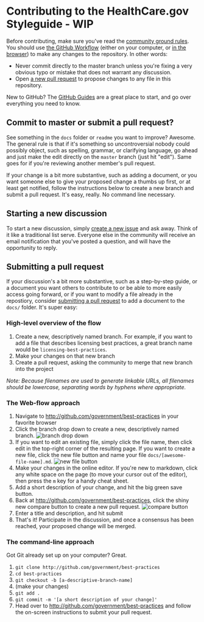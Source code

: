 # Contributing to the HealthCare.gov Styleguide - WIP

Before contributing, make sure you've read the [community ground rules](https://github.com/government/best-practices#basic-ground-rules). You should use [the GitHub Workflow](http://guides.github.com/overviews/flow/) (either on your computer, or [in the browser](https://github.com/blog/1557-github-flow-in-the-browser)) to make any changes to the repository. In other words:

* Never commit directly to the master branch unless you're fixing a very obvious typo or mistake that does not warrant any discussion.
* Open [a new pull request](github.com/government/best-practices/compare) to propose changes to any file in this repository.

New to GitHub? The [GitHub Guides](http://guides.github.com) are a great place to start, and go over everything you need to know.

## Commit to master or submit a pull request?

See something in the `docs` folder or `readme` you want to improve? Awesome. The general rule is that if it's something so uncontroversial nobody could possibly object, such as spelling, grammar, or clarifying language, go ahead and just make the edit directly on the `master` branch (just hit "edit"). Same goes for if you're reviewing another member's pull request.

If your change is a bit more substantive, such as adding a document, or you want someone else to give your proposed change a thumbs up first, or at least get notified, follow the instructions below to create a new branch and submit a pull request. It's easy, really. No command line necessary.

## Starting a new discussion

To start a new discussion, simply [create a new issue](https://github.com/government/best-practices/issues/new) and ask away. Think of it like a traditional list serve. Everyone else in the community will receive an email notification that you've posted a question, and will have the opportunity to reply.

## Submitting a pull request

If your discussion's a bit more substantive, such as a step-by-step guide, or a document you want others to contribute to or be able to more easily access going forward, or if you want to modify a file already in the repostiory, consider [submitting a pull request](https://help.github.com/articles/creating-a-pull-request) to add a document to the `docs/` folder. It's super easy:

### High-level overview of the flow

1. Create a new, descriptively named branch. For example, if you want to add a file that describes licensing best practices, a great branch name would be `licensing-best-practices`.
2. Make your changes on that new branch
3. Create a pull request, asking the community to merge that new branch into the project

*Note: Because filenames are used to generate linkable URLs, all filenames should be lowercase, separating words by hyphens where appropriate.*

### The Web-flow approach

1. Navigate to http://github.com/government/best-practices in your favorite browser
2. Click the branch drop down to create a new, descriptively named branch. ![branch drop down](https://f.cloud.github.com/assets/282759/1035804/61aaff16-0f30-11e3-916b-452a8665425e.png)
3. If you want to edit an existing file, simply click the file name, then click edit in the top-right corner of the resulting page. If you want to create a new file, click the new file button and name your file `docs/[awesome-file-name].md`. ![new file button](https://f.cloud.github.com/assets/282759/1035818/9f60f770-0f30-11e3-9205-0157abee2d75.png)
4. Make your changes in the online editor. If you're new to markdown, click any white space on the page (to move your cursor out of the editor), then press the `m` key for a handy cheat sheet.
5. Add a short description of your change, and hit the big green save button.
6. Back at http://github.com/government/best-practices, click the shiny new compare button to create a new pull request. ![compare button](https://f.cloud.github.com/assets/282759/1035855/764a0bf0-0f31-11e3-8c05-ddbe0b56e227.png)
7. Enter a title and description, and hit submit
8. That's it! Participate in the discussion, and once a consensus has been reached, your proposed change will be merged.

### The command-line approach

Got Git already set up on your computer? Great.

1. `git clone http://github.com/government/best-practices`
2. `cd best-practices`
3. `git checkout -b [a-descriptive-branch-name]`
4. (make your changes)
5. `git add .`
6. `git commit -m '[a short description of your change]'`
7. Head over to http://github.com/government/best-practices and follow the on-screen instructions to submit your pull request.
